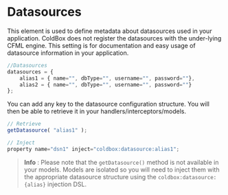 # Datasources

This element is used to define metadata about datasources used in your application. ColdBox does not register the datasources with the under-lying CFML engine.  This setting is for documentation and easy usage of datasource information in your application.

```js
//Datasources
datasources = {
	alias1 = { name="", dbType="", username="", password=""},
	alias2 = { name="", dbType="", username="", password=""}
};
```

You can add any key to the datasource configuration structure.  You will then be able to retrieve it in your handlers/interceptors/models.

```js
// Retrieve
getDatasource( "alias1" );

// Inject
property name="dsn1" inject="coldbox:datasource:alias1";
```

> **Info** : Please note that the `getDatasource()` method is not available in your models.  Models are isolated so you will need to inject them with the appropriate datasource structure using the `coldbox:datasource:{alias}` injection DSL.
